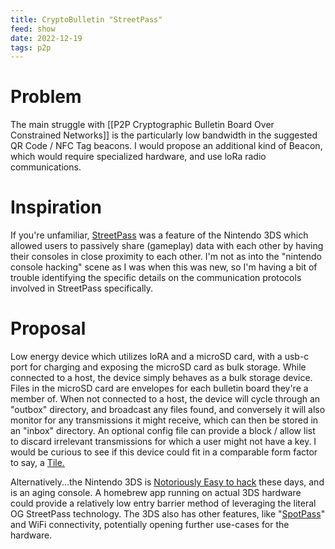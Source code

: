 ```yaml
---
title: CryptoBulletin "StreetPass"
feed: show
date: 2022-12-19
tags: p2p
---
```


# Problem

The main struggle with [[P2P Cryptographic Bulletin Board Over Constrained Networks]] is the particularly low bandwidth in the suggested QR Code / NFC Tag beacons. I would propose an additional kind of Beacon, which would require specialized hardware, and use loRa radio communications.

# Inspiration

If you're unfamiliar, [StreetPass](https://en.wikipedia.org/wiki/SpotPass_and_StreetPass#StreetPass) was a feature of the Nintendo 3DS which allowed users to passively share (gameplay) data with each other by having their consoles in close proximity to each other. I'm not as into the "nintendo console hacking" scene as I was when this was new, so I'm having a bit of trouble identifying the specific details on the communication protocols involved in StreetPass specifically.

# Proposal

Low energy device which utilizes loRA and a microSD card, with a usb-c port for charging and exposing the microSD card as bulk storage. While connected to a host, the device simply behaves as a bulk storage device. Files in the microSD card are envelopes for each bulletin board they're a member of. When not connected to a host, the device will cycle through an "outbox" directory, and broadcast any files found, and conversely it will also monitor for any transmissions it might receive, which can then be stored in an "inbox" directory. An optional config file can provide a block / allow list to discard irrelevant transmissions for which a user might not have a key. I would be curious to see if this device could fit in a comparable form factor to say, a [Tile.](https://www.tile.com/product/black-mate-premium?categorySlug=tile-mate)

Alternatively...the Nintendo 3DS is [Notoriously Easy to hack](https://3ds.hacks.guide/) these days, and is an aging console. A homebrew app running on actual 3DS hardware could provide a relatively low entry barrier method of leveraging the literal OG StreetPass technology. The 3DS also has other features, like "[SpotPass](https://en.wikipedia.org/wiki/SpotPass_and_StreetPass#SpotPass)" and WiFi connectivity, potentially opening further use-cases for the hardware.